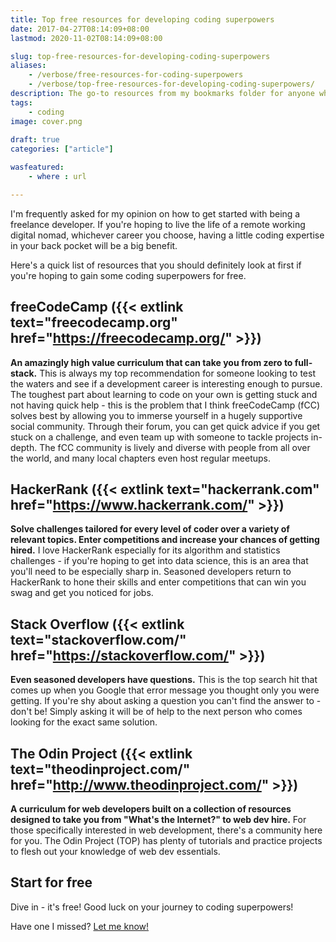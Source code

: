 ```yaml
---
title: Top free resources for developing coding superpowers
date: 2017-04-27T08:14:09+08:00
lastmod: 2020-11-02T08:14:09+08:00

slug: top-free-resources-for-developing-coding-superpowers
aliases:
    - /verbose/free-resources-for-coding-superpowers
    - /verbose/top-free-resources-for-developing-coding-superpowers/
description: The go-to resources from my bookmarks folder for anyone who wants to learn to code.
tags:
    - coding
image: cover.png
 
draft: true
categories: ["article"]

wasfeatured:
    - where : url

---
```


I'm frequently asked for my opinion on how to get started with being a freelance developer. If you're hoping to live the life of a remote working digital nomad, whichever career you choose, having a little coding expertise in your back pocket will be a big benefit.

Here's a quick list of resources that you should definitely look at first if you're hoping to gain some coding superpowers for free.

## freeCodeCamp ({{< extlink text="freecodecamp.org" href="https://freecodecamp.org/" >}})

**An amazingly high value curriculum that can take you from zero to full-stack.** This is always my top recommendation for someone looking to test the waters and see if a development career is interesting enough to pursue. The toughest part about learning to code on your own is getting stuck and not having quick help - this is the problem that I think freeCodeCamp (fCC) solves best by allowing you to immerse yourself in a hugely supportive social community. Through their forum, you can get quick advice if you get stuck on a challenge, and even team up with someone to tackle projects in-depth. The fCC community is lively and diverse with people from all over the world, and many local chapters even host regular meetups.

## HackerRank ({{< extlink text="hackerrank.com" href="https://www.hackerrank.com/" >}})

**Solve challenges tailored for every level of coder over a variety of relevant topics. Enter competitions and increase your chances of getting hired.** I love HackerRank especially for its algorithm and statistics challenges - if you're hoping to get into data science, this is an area that you'll need to be especially sharp in. Seasoned developers return to HackerRank to hone their skills and enter competitions that can win you swag and get you noticed for jobs.

## Stack Overflow ({{< extlink text="stackoverflow.com/" href="https://stackoverflow.com/" >}})

**Even seasoned developers have questions.** This is the top search hit that comes up when you Google that error message you thought only you were getting. If you're shy about asking a question you can't find the answer to - don't be! Simply asking it will be of help to the next person who comes looking for the exact same solution.

## The Odin Project ({{< extlink text="theodinproject.com/" href="http://www.theodinproject.com/" >}})

**A curriculum for web developers built on a collection of resources designed to take you from "What's the Internet?" to web dev hire.** For those specifically interested in web development, there's a community here for you. The Odin Project (TOP) has plenty of tutorials and practice projects to flesh out your knowledge of web dev essentials.

## Start for free

Dive in - it's free! Good luck on your journey to coding superpowers!

Have one I missed? [Let me know!](/contact)
